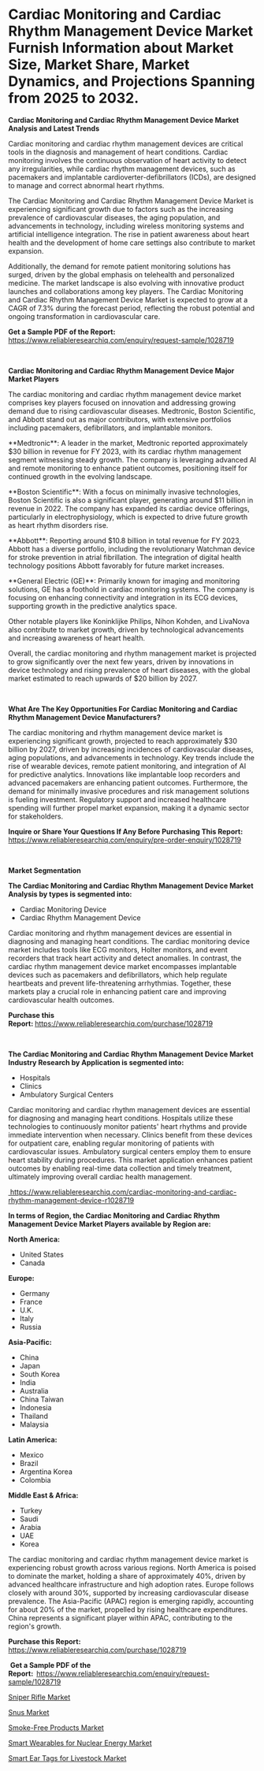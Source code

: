 <p><h1>Cardiac Monitoring and Cardiac Rhythm Management Device Market Furnish Information about Market Size, Market Share, Market Dynamics, and Projections Spanning from 2025 to 2032.</h1></p><p><strong>Cardiac Monitoring and Cardiac Rhythm Management Device Market Analysis and Latest Trends</strong></p>
<p><p>Cardiac monitoring and cardiac rhythm management devices are critical tools in the diagnosis and management of heart conditions. Cardiac monitoring involves the continuous observation of heart activity to detect any irregularities, while cardiac rhythm management devices, such as pacemakers and implantable cardioverter-defibrillators (ICDs), are designed to manage and correct abnormal heart rhythms.</p><p>The Cardiac Monitoring and Cardiac Rhythm Management Device Market is experiencing significant growth due to factors such as the increasing prevalence of cardiovascular diseases, the aging population, and advancements in technology, including wireless monitoring systems and artificial intelligence integration. The rise in patient awareness about heart health and the development of home care settings also contribute to market expansion.</p><p>Additionally, the demand for remote patient monitoring solutions has surged, driven by the global emphasis on telehealth and personalized medicine. The market landscape is also evolving with innovative product launches and collaborations among key players. The Cardiac Monitoring and Cardiac Rhythm Management Device Market is expected to grow at a CAGR of 7.3% during the forecast period, reflecting the robust potential and ongoing transformation in cardiovascular care.</p></p>
<p><strong>Get a Sample PDF of the Report:&nbsp;</strong> <a href="https://www.reliableresearchiq.com/enquiry/request-sample/1028719?utm_campaign=1087&utm_medium=2&utm_source=Github&utm_content=ia&utm_term=21032025&utm_id=cardiac-monitoring-and-cardiac-rhythm-management-device">https://www.reliableresearchiq.com/enquiry/request-sample/1028719</a></p>
<p>&nbsp;</p>
<p><strong>Cardiac Monitoring and Cardiac Rhythm Management Device Major Market Players</strong></p>
<p><p>The cardiac monitoring and cardiac rhythm management device market comprises key players focused on innovation and addressing growing demand due to rising cardiovascular diseases. Medtronic, Boston Scientific, and Abbott stand out as major contributors, with extensive portfolios including pacemakers, defibrillators, and implantable monitors.</p><p>**Medtronic**: A leader in the market, Medtronic reported approximately $30 billion in revenue for FY 2023, with its cardiac rhythm management segment witnessing steady growth. The company is leveraging advanced AI and remote monitoring to enhance patient outcomes, positioning itself for continued growth in the evolving landscape.</p><p>**Boston Scientific**: With a focus on minimally invasive technologies, Boston Scientific is also a significant player, generating around $11 billion in revenue in 2022. The company has expanded its cardiac device offerings, particularly in electrophysiology, which is expected to drive future growth as heart rhythm disorders rise.</p><p>**Abbott**: Reporting around $10.8 billion in total revenue for FY 2023, Abbott has a diverse portfolio, including the revolutionary Watchman device for stroke prevention in atrial fibrillation. The integration of digital health technology positions Abbott favorably for future market increases.</p><p>**General Electric (GE)**: Primarily known for imaging and monitoring solutions, GE has a foothold in cardiac monitoring systems. The company is focusing on enhancing connectivity and integration in its ECG devices, supporting growth in the predictive analytics space.</p><p>Other notable players like Koninklijke Philips, Nihon Kohden, and LivaNova also contribute to market growth, driven by technological advancements and increasing awareness of heart health.</p><p>Overall, the cardiac monitoring and rhythm management market is projected to grow significantly over the next few years, driven by innovations in device technology and rising prevalence of heart diseases, with the global market estimated to reach upwards of $20 billion by 2027.</p></p>
<p>&nbsp;</p>
<p><strong>What Are The Key Opportunities For Cardiac Monitoring and Cardiac Rhythm Management Device Manufacturers?</strong></p>
<p><p>The cardiac monitoring and rhythm management device market is experiencing significant growth, projected to reach approximately $30 billion by 2027, driven by increasing incidences of cardiovascular diseases, aging populations, and advancements in technology. Key trends include the rise of wearable devices, remote patient monitoring, and integration of AI for predictive analytics. Innovations like implantable loop recorders and advanced pacemakers are enhancing patient outcomes. Furthermore, the demand for minimally invasive procedures and risk management solutions is fueling investment. Regulatory support and increased healthcare spending will further propel market expansion, making it a dynamic sector for stakeholders.</p></p>
<p><strong>Inquire or Share Your Questions If Any Before Purchasing This Report:</strong> <a href="https://www.reliableresearchiq.com/enquiry/pre-order-enquiry/1028719?utm_campaign=1087&utm_medium=2&utm_source=Github&utm_content=ia&utm_term=21032025&utm_id=cardiac-monitoring-and-cardiac-rhythm-management-device">https://www.reliableresearchiq.com/enquiry/pre-order-enquiry/1028719</a></p>
<p>&nbsp;</p>
<p><strong>Market Segmentation</strong></p>
<p><strong>The Cardiac Monitoring and Cardiac Rhythm Management Device Market Analysis by types is segmented into:</strong></p>
<p><ul><li>Cardiac Monitoring Device</li><li>Cardiac Rhythm Management Device</li></ul></p>
<p><p>Cardiac monitoring and rhythm management devices are essential in diagnosing and managing heart conditions. The cardiac monitoring device market includes tools like ECG monitors, Holter monitors, and event recorders that track heart activity and detect anomalies. In contrast, the cardiac rhythm management device market encompasses implantable devices such as pacemakers and defibrillators, which help regulate heartbeats and prevent life-threatening arrhythmias. Together, these markets play a crucial role in enhancing patient care and improving cardiovascular health outcomes.</p></p>
<p><strong>Purchase this Report:&nbsp;</strong><a href="https://www.reliableresearchiq.com/purchase/1028719?utm_campaign=1087&utm_medium=2&utm_source=Github&utm_content=ia&utm_term=21032025&utm_id=cardiac-monitoring-and-cardiac-rhythm-management-device">https://www.reliableresearchiq.com/purchase/1028719</a></p>
<p>&nbsp;</p>
<p><strong>The Cardiac Monitoring and Cardiac Rhythm Management Device Market Industry Research by Application is segmented into:</strong></p>
<p><ul><li>Hospitals</li><li>Clinics</li><li>Ambulatory Surgical Centers</li></ul></p>
<p><p>Cardiac monitoring and cardiac rhythm management devices are essential for diagnosing and managing heart conditions. Hospitals utilize these technologies to continuously monitor patients' heart rhythms and provide immediate intervention when necessary. Clinics benefit from these devices for outpatient care, enabling regular monitoring of patients with cardiovascular issues. Ambulatory surgical centers employ them to ensure heart stability during procedures. This market application enhances patient outcomes by enabling real-time data collection and timely treatment, ultimately improving overall cardiac health management.</p></p>
<p><a href="https://www.reliableresearchiq.com/cardiac-monitoring-and-cardiac-rhythm-management-device-r1028719?utm_campaign=1087&utm_medium=2&utm_source=Github&utm_content=ia&utm_term=21032025&utm_id=cardiac-monitoring-and-cardiac-rhythm-management-device">&nbsp;https://www.reliableresearchiq.com/cardiac-monitoring-and-cardiac-rhythm-management-device-r1028719</a></p>
<p><strong>In terms of Region, the Cardiac Monitoring and Cardiac Rhythm Management Device Market Players available by Region are:</strong></p>
<p>
    <p> <strong> North America: </strong>
        <ul>
            <li>United States</li>
            <li>Canada</li>
        </ul>
        </p> 
    <p> <strong> Europe: </strong>
        <ul>
            <li>Germany</li>
            <li>France</li>
            <li>U.K.</li>
            <li>Italy</li>
            <li>Russia</li>
        </ul>
        </p> 
    <p> <strong> Asia-Pacific: </strong>
        <ul>
            <li>China</li>
            <li>Japan</li>
            <li>South Korea</li>
            <li>India</li>
            <li>Australia</li>
            <li>China Taiwan</li>
            <li>Indonesia</li>
            <li>Thailand</li>
            <li>Malaysia</li>
        </ul>
        </p> 
    <p> <strong> Latin America: </strong>
        <ul>
            <li>Mexico</li>
            <li>Brazil</li>
            <li>Argentina Korea</li>
            <li>Colombia</li>
        </ul>
        </p> 
    <p> <strong> Middle East & Africa: </strong>
        <ul>
            <li>Turkey</li>
            <li>Saudi</li>
            <li>Arabia</li>
            <li>UAE</li>
            <li>Korea</li>
        </ul>
    </p>
    </p>
<p><p>The cardiac monitoring and cardiac rhythm management device market is experiencing robust growth across various regions. North America is poised to dominate the market, holding a share of approximately 40%, driven by advanced healthcare infrastructure and high adoption rates. Europe follows closely with around 30%, supported by increasing cardiovascular disease prevalence. The Asia-Pacific (APAC) region is emerging rapidly, accounting for about 20% of the market, propelled by rising healthcare expenditures. China represents a significant player within APAC, contributing to the region's growth.</p></p>
<p><strong>Purchase this Report: </strong><a href="https://www.reliableresearchiq.com/purchase/1028719?utm_campaign=1087&utm_medium=2&utm_source=Github&utm_content=ia&utm_term=21032025&utm_id=cardiac-monitoring-and-cardiac-rhythm-management-device">https://www.reliableresearchiq.com/purchase/1028719</a></p>
<p>&nbsp;<strong>Get a Sample PDF of the Report:&nbsp;&nbsp;</strong><a href="https://www.reliableresearchiq.com/enquiry/request-sample/1028719?utm_campaign=1087&utm_medium=2&utm_source=Github&utm_content=ia&utm_term=21032025&utm_id=cardiac-monitoring-and-cardiac-rhythm-management-device">https://www.reliableresearchiq.com/enquiry/request-sample/1028719</a></p>
<p><strong></strong></p>
<p><p><a href="https://github.com/seppelharjap/Market-Research-Report-List-1/blob/main/sniper-rifle-market.md?utm_campaign=1087&utm_medium=2&utm_source=Github&utm_content=ia&utm_term=21032025&utm_id=cardiac-monitoring-and-cardiac-rhythm-management-device">Sniper Rifle Market</a></p><p><a href="https://github.com/olesjaquah/Market-Research-Report-List-1/blob/main/snus-market.md?utm_campaign=1087&utm_medium=2&utm_source=Github&utm_content=ia&utm_term=21032025&utm_id=cardiac-monitoring-and-cardiac-rhythm-management-device">Snus Market</a></p><p><a href="https://github.com/edriceakeime/Market-Research-Report-List-1/blob/main/smoke-free-products-market.md?utm_campaign=1087&utm_medium=2&utm_source=Github&utm_content=ia&utm_term=21032025&utm_id=cardiac-monitoring-and-cardiac-rhythm-management-device">Smoke-Free Products Market</a></p><p><a href="https://github.com/kitkaeberz5z/Market-Research-Report-List-1/blob/main/smart-wearables-for-nuclear-energy-market.md?utm_campaign=1087&utm_medium=2&utm_source=Github&utm_content=ia&utm_term=21032025&utm_id=cardiac-monitoring-and-cardiac-rhythm-management-device">Smart Wearables for Nuclear Energy Market</a></p><p><a href="https://github.com/shpirttangim48/Market-Research-Report-List-1/blob/main/smart-ear-tags-for-livestock-market.md?utm_campaign=1087&utm_medium=2&utm_source=Github&utm_content=ia&utm_term=21032025&utm_id=cardiac-monitoring-and-cardiac-rhythm-management-device">Smart Ear Tags for Livestock Market</a></p></p>